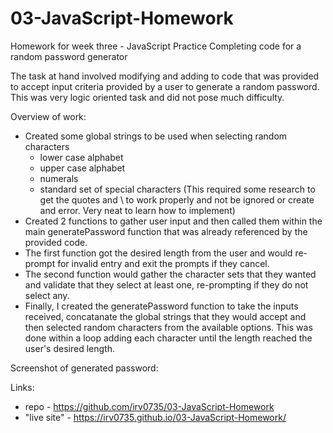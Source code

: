 # 03-JavaScript-Homework
Homework for week three - JavaScript Practice
Completing code for a random password generator

The task at hand involved modifying and adding to code that was provided to accept input criteria provided by a user to generate a random password. This was very logic oriented task and did not pose much difficulty. 

Overview of work: 
* Created some global strings to be used when selecting random characters
    * lower case alphabet
    * upper case alphabet
    * numerals
    * standard set of special characters (This required some research to get the quotes and \ to work properly and not be ignored or create and error. Very neat to learn how to implement)
* Created 2 functions to gather user input and then called them within the main generatePassword function that was already referenced by the provided code. 
* The first function got the desired length from the user and would re-prompt for invalid entry and exit the prompts if they cancel.
* The second function would gather the character sets that they wanted and validate that they select at least one, re-prompting if they do not select any. 
* Finally, I created the generatePassword function to take the inputs received, concatanate the global strings that they would accept and then selected random characters from the available options. This was done within a loop adding each character until the length reached the user's desired length. 

Screenshot of generated password: 


Links: 
* repo - https://github.com/irv0735/03-JavaScript-Homework
* "live site" - https://irv0735.github.io/03-JavaScript-Homework/